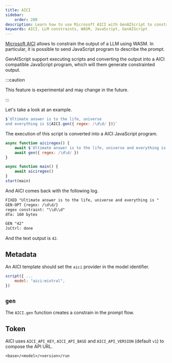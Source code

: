 ```yaml
---
title: AICI
sidebar:
    order: 200
description: Learn how to use Microsoft AICI with GenAIScript to constrain LLM outputs using WASM and JavaScript programs.
keywords: AICI, LLM constraints, WASM, JavaScript, GenAIScript
---
```


[Microsoft AICI](https://github.com/microsoft/aici/) allows to constrain the output of a LLM using WASM. In particular, it is possible to send JavaScript program to describe the prompt.

GenAIScript support executing scripts and converting the output into a AICI compatible JavaScript program, which will them generate constrainted output.

:::caution

This feature is experimental and may change in the future.

:::

Let's take a look at an example.

```js title="answer-to-everything.genai.mjs"
$`Ultimate answer is to the life, universe 
and everything is ${AICI.gen({ regex: /\d\d/ })}`
```

The execution of this script is converted into a AICI JavaScript program.

```js title="answer-to-everything.aici.js"
async function aiciregex() {
    await $`Ultimate answer is to the life, universe and everything is `
    await gen({ regex: /\d\d/ })
}

async function main() {
    await aiciregex()
}
start(main)
```

And AICI comes back with the following log.

```txt
FIXED "Ultimate answer is to the life, universe and everything is "
GEN-OPT {regex: /\d\d/}
regex constraint: "\\d\\d"
dfa: 160 bytes

GEN "42"
JsCtrl: done
```

And the text output is `42`.

## Metadata

An AICI template should set the `aici` provider in the model identifier.

```js title="answer-to-everything.genai.mjs"
script({ ...
    model: "aici:mixtral",
})
```

## `gen`

The `AICI.gen` function creates a constrain in the prompt flow.

## Token

AICI uses `AICI_API_KEY`, `AICI_API_BASE` and `AICI_API_VERSION` (default `v1`) to compose the API URL.

```
<base>/<model>/<version>/run
```
